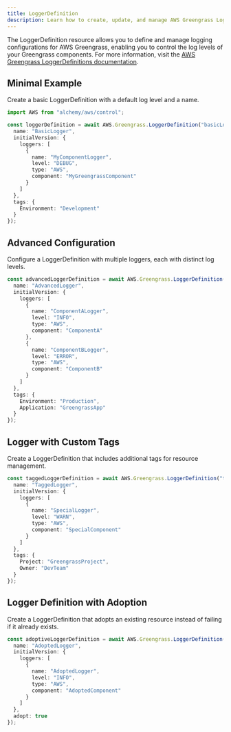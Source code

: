 ```yaml
---
title: LoggerDefinition
description: Learn how to create, update, and manage AWS Greengrass LoggerDefinitions using Alchemy Cloud Control.
---
```


The LoggerDefinition resource allows you to define and manage logging configurations for AWS Greengrass, enabling you to control the log levels of your Greengrass components. For more information, visit the [AWS Greengrass LoggerDefinitions documentation](https://docs.aws.amazon.com/greengrass/latest/userguide/).

## Minimal Example

Create a basic LoggerDefinition with a default log level and a name.

```ts
import AWS from "alchemy/aws/control";

const loggerDefinition = await AWS.Greengrass.LoggerDefinition("basicLoggerDefinition", {
  name: "BasicLogger",
  initialVersion: {
    loggers: [
      {
        name: "MyComponentLogger",
        level: "DEBUG",
        type: "AWS",
        component: "MyGreengrassComponent"
      }
    ]
  },
  tags: {
    Environment: "Development"
  }
});
```

## Advanced Configuration

Configure a LoggerDefinition with multiple loggers, each with distinct log levels.

```ts
const advancedLoggerDefinition = await AWS.Greengrass.LoggerDefinition("advancedLoggerDefinition", {
  name: "AdvancedLogger",
  initialVersion: {
    loggers: [
      {
        name: "ComponentALogger",
        level: "INFO",
        type: "AWS",
        component: "ComponentA"
      },
      {
        name: "ComponentBLogger",
        level: "ERROR",
        type: "AWS",
        component: "ComponentB"
      }
    ]
  },
  tags: {
    Environment: "Production",
    Application: "GreengrassApp"
  }
});
```

## Logger with Custom Tags

Create a LoggerDefinition that includes additional tags for resource management.

```ts
const taggedLoggerDefinition = await AWS.Greengrass.LoggerDefinition("taggedLoggerDefinition", {
  name: "TaggedLogger",
  initialVersion: {
    loggers: [
      {
        name: "SpecialLogger",
        level: "WARN",
        type: "AWS",
        component: "SpecialComponent"
      }
    ]
  },
  tags: {
    Project: "GreengrassProject",
    Owner: "DevTeam"
  }
});
```

## Logger Definition with Adoption

Create a LoggerDefinition that adopts an existing resource instead of failing if it already exists.

```ts
const adoptiveLoggerDefinition = await AWS.Greengrass.LoggerDefinition("adoptiveLoggerDefinition", {
  name: "AdoptedLogger",
  initialVersion: {
    loggers: [
      {
        name: "AdoptedLogger",
        level: "INFO",
        type: "AWS",
        component: "AdoptedComponent"
      }
    ]
  },
  adopt: true
});
```